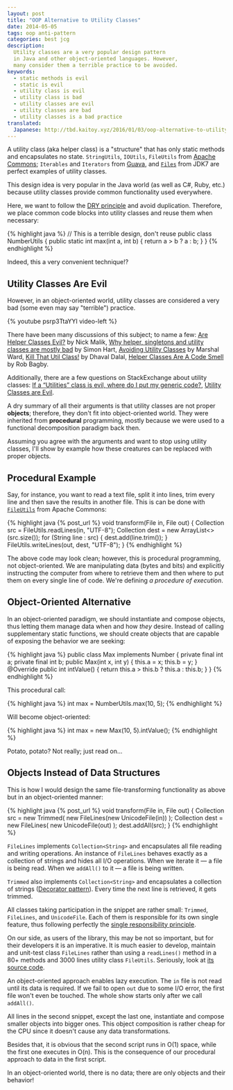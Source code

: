 ```yaml
---
layout: post
title: "OOP Alternative to Utility Classes"
date: 2014-05-05
tags: oop anti-pattern
categories: best jcg
description:
  Utility classes are a very popular design pattern
  in Java and other object-oriented languages. However,
  many consider them a terrible practice to be avoided.
keywords:
  - static methods is evil
  - static is evil
  - utility class is evil
  - utility class is bad
  - utility classes are evil
  - utility classes are bad
  - utility classes is a bad practice
translated:
  Japanese: http://tbd.kaitoy.xyz/2016/01/03/oop-alternative-to-utility-classes/
---
```


A utility class (aka helper class) is a "structure" that has only static methods
and encapsulates no state. `StringUtils`, `IOUtils`, `FileUtils` from
[Apache Commons](http://commons.apache.org/); `Iterables` and `Iterators` from
[Guava](https://code.google.com/p/guava-libraries/), and
[`Files`](http://docs.oracle.com/javase/7/docs/api/java/nio/file/Files.html)
from JDK7 are perfect examples of utility classes.

This design idea is very popular in the Java world (as well as C#, Ruby, etc.)
because utility classes provide common functionality used everywhere.

Here, we want to follow the
[DRY principle](http://en.wikipedia.org/wiki/Don%27t_repeat_yourself) and avoid
duplication. Therefore, we place common code blocks into utility classes and
reuse them when necessary:

{% highlight java %}
// This is a terrible design, don't reuse
public class NumberUtils {
  public static int max(int a, int b) {
    return a > b ? a : b;
  }
}
{% endhighlight %}

Indeed, this a very convenient technique!?

<!--more-->

## Utility Classes Are Evil

However, in an object-oriented world, utility classes are considered a very bad
(some even may say "terrible") practice.

{% youtube psrp3TtaYYI video-left %}

There have been many discussions of this subject; to name a few:
[Are Helper Classes Evil?](http://blogs.msdn.com/b/nickmalik/archive/2005/09/06/461404.aspx) by Nick Malik,
[Why helper, singletons and utility classes are mostly bad](http://smart421.wordpress.com/2011/08/31/why-helper-singletons-and-utility-classes-are-mostly-bad-2/) by Simon Hart,
[Avoiding Utility Classes](http://www.marshallward.org/avoiding-utility-classes.html) by Marshal Ward,
[Kill That Util Class!](http://www.jroller.com/DhavalDalal/entry/kill_that_util_class) by Dhaval Dalal,
[Helper Classes Are A Code Smell](http://www.robbagby.com/posts/helper-classes-are-a-code-smell/) by Rob Bagby.

Additionally, there are a few questions on StackExchange about utility classes:
[If a “Utilities” class is evil, where do I put my generic code?](http://stackoverflow.com/questions/3339929/if-a-utilities-class-is-evil-where-do-i-put-my-generic-code),
[Utility Classes are Evil](http://stackoverflow.com/questions/3340032/utility-classes-are-evil).

A dry summary of all their arguments is that utility classes are not proper
**objects**; therefore, they don't fit into object-oriented world. They were
inherited from **procedural** programming, mostly because we were used to a
functional decomposition paradigm back then.

Assuming you agree with the arguments and want to stop using utility classes,
I'll show by example how these creatures can be replaced with proper objects.

## Procedural Example

Say, for instance, you want to read a text file, split it into lines, trim every
line and then save the results in another file. This is can be done with
[`FileUtils`](http://commons.apache.org/proper/commons-io/apidocs/org/apache/commons/io/FileUtils.html)
from Apache Commons:

{% highlight java {% post_url %}
void transform(File in, File out) {
  Collection<String> src = FileUtils.readLines(in, "UTF-8");
  Collection<String> dest = new ArrayList<>(src.size());
  for (String line : src) {
    dest.add(line.trim());
  }
  FileUtils.writeLines(out, dest, "UTF-8");
}
{% endhighlight %}

The above code may look clean; however, this is procedural programming, not
object-oriented. We are manipulating data (bytes and bits) and explicitly
instructing the computer from where to retrieve them and then where to put them
on every single line of code. We're defining *a procedure of execution*.

## Object-Oriented Alternative

In an object-oriented paradigm, we should instantiate and compose objects, thus
letting them manage data when and how *they* desire. Instead of calling
supplementary static functions, we should create objects that are capable of
exposing the behavior we are seeking:

{% highlight java %}
public class Max implements Number {
  private final int a;
  private final int b;
  public Max(int x, int y) {
    this.a = x;
    this.b = y;
  }
  @Override
  public int intValue() {
    return this.a > this.b ? this.a : this.b;
  }
}
{% endhighlight %}

This procedural call:

{% highlight java %}
int max = NumberUtils.max(10, 5);
{% endhighlight %}

Will become object-oriented:

{% highlight java %}
int max = new Max(10, 5).intValue();
{% endhighlight %}

Potato, potato? Not really; just read on...

## Objects Instead of Data Structures

This is how I would design the same file-transforming functionality as above but
in an object-oriented manner:

{% highlight java {% post_url %}
void transform(File in, File out) {
  Collection<String> src = new Trimmed(
    new FileLines(new UnicodeFile(in))
  );
  Collection<String> dest = new FileLines(
    new UnicodeFile(out)
  );
  dest.addAll(src);
}
{% endhighlight %}

`FileLines` implements `Collection<String>` and encapsulates  all file reading
and writing operations. An instance of `FileLines` behaves exactly as a
collection of strings and hides all I/O operations. When we iterate it &mdash; a
file is being read. When we `addAll()` to it &mdash; a file is being written.

`Trimmed` also implements `Collection<String>` and encapsulates a collection of
strings ([Decorator pattern](http://en.wikipedia.org/wiki/Decorator_pattern)).
Every time the next line is retrieved, it gets trimmed.

All classes taking
participation in the snippet are rather small: `Trimmed`, `FileLines`, and
`UnicodeFile`.
Each of them is responsible for its own single feature, thus following perfectly
the [single responsibility
principle](http://en.wikipedia.org/wiki/Single_responsibility_principle).

On our side, as users of the library, this may be not so important, but for
their developers it is an imperative.
It is much easier to develop, maintain and unit-test class `FileLines` rather
than using a `readLines()` method in a 80+ methods and 3000 lines utility class
`FileUtils`. Seriously, look at
[its source code](http://svn.apache.org/viewvc/commons/proper/io/trunk/src/main/java/org/apache/commons/io/FileUtils.java?view=co).

An object-oriented approach enables lazy execution. The `in` file is not read
until its data is required. If we fail to open `out` due to some I/O error, the
first file won't even be touched. The whole show starts only after we call `addAll()`.

All lines in the second snippet, except the last one, instantiate and compose
smaller objects into bigger ones. This object composition is rather cheap for
the CPU since it doesn't cause any data transformations.

Besides that, it is obvious that the second script runs in O(1) space, while the
first one executes in O(n). This is the consequence of our procedural approach
to data in the first script.

In an object-oriented world, there is no data; there are only objects and their behavior!
